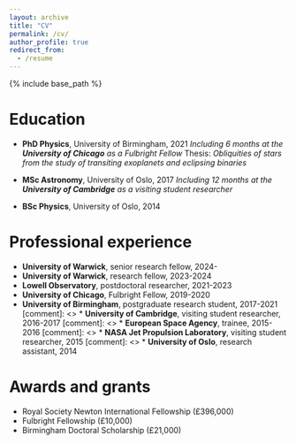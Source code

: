 ```yaml
---
layout: archive
title: "CV"
permalink: /cv/
author_profile: true
redirect_from:
  - /resume
---
```


{% include base_path %}

<!-- A full CV can be found here (insert link later).-->

Education  
======
* **PhD Physics**, University of Birmingham, 2021
   _Including 6 months at the **University of Chicago** as a Fulbright Fellow_
   Thesis: _Obliquities of stars from the study of transiting exoplanets and eclipsing binaries_  

* **MSc Astronomy**, University of Oslo, 2017
   _Including 12 months at the **University of Cambridge** as a visiting student researcher_
  
* **BSc Physics**, University of Oslo, 2014

Professional experience
======
* **University of Warwick**, senior research fellow, 2024-
* **University of Warwick**, research fellow, 2023-2024
* **Lowell Observatory**, postdoctoral researcher, 2021-2023
* **University of Chicago**, Fulbright Fellow, 2019-2020
* **University of Birmingham**, postgraduate research student, 2017-2021
[comment]: <> * **University of Cambridge**, visiting student researcher, 2016-2017
[comment]: <> * **European Space Agency**, trainee, 2015-2016
[comment]: <> * **NASA Jet Propulsion Laboratory**, visiting student researcher, 2015
[comment]: <> * **University of Oslo**, research assistant, 2014

Awards and grants
======
* Royal Society Newton International Fellowship (£396,000)
* Fulbright Fellowship  (£10,000)
* Birmingham Doctoral Scholarship (£21,000)
